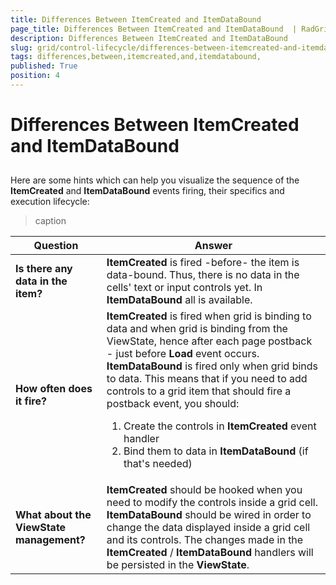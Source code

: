 ```yaml
---
title: Differences Between ItemCreated and ItemDataBound 
page_title: Differences Between ItemCreated and ItemDataBound  | RadGrid for ASP.NET AJAX Documentation
description: Differences Between ItemCreated and ItemDataBound 
slug: grid/control-lifecycle/differences-between-itemcreated-and-itemdatabound-
tags: differences,between,itemcreated,and,itemdatabound,
published: True
position: 4
---
```


# Differences Between ItemCreated and ItemDataBound 



## 

Here are some hints which can help you visualize the sequence of the **ItemCreated** and **ItemDataBound** events firing, their specifics and execution lifecycle:




>caption  

|  **Question**  |  **Answer**  |
| ------ | ------ |
| **Is there any data in the item?** | **ItemCreated** is fired -before- the item is data-bound. Thus, there is no data in the cells' text or input controls yet. In **ItemDataBound** all is available.|
| **How often does it fire?** | **ItemCreated** is fired when grid is binding to data and when grid is binding from the ViewState, hence after each page postback - just before **Load** event occurs. **ItemDataBound** is fired only when grid binds to data. This means that if you need to add controls to a grid item that should fire a postback event, you should: <ol><li>Create the controls in **ItemCreated** event handler</li><li>Bind them to data in **ItemDataBound** (if that's needed)</li></ol>|
| **What about the ViewState management?** | **ItemCreated** should be hooked when you need to modify the controls inside a grid cell. **ItemDataBound** should be wired in order to change the data displayed inside a grid cell and its controls. The changes made in the **ItemCreated** / **ItemDataBound** handlers will be persisted in the **ViewState**.|


